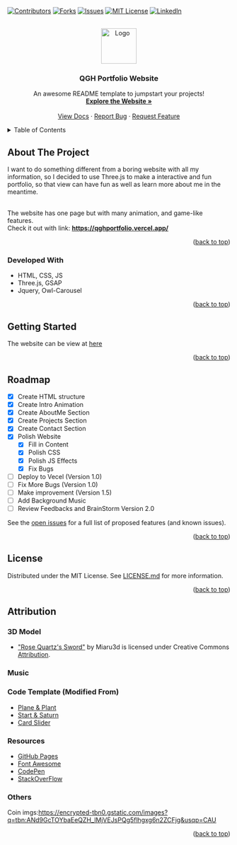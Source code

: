 <!-- Improved compatibility of back to top link: See: https://github.com/othneildrew/Best-README-Template/pull/73 -->

<a name="readme-top"></a>

<!--
*** Thanks for checking out the Best-README-Template. If you have a suggestion
*** that would make this better, please fork the repo and create a pull request
*** or simply open an issue with the tag "enhancement".
*** Don't forget to give the project a star!
*** Thanks again! Now go create something AMAZING! :D
-->

<!-- PROJECT SHIELDS -->
<!--
*** I'm using markdown "reference style" links for readability.
*** Reference links are enclosed in brackets [ ] instead of parentheses ( ).
*** See the bottom of this document for the declaration of the reference variables
*** for contributors-url, forks-url, etc. This is an optional, concise syntax you may use.
*** https://www.markdownguide.org/basic-syntax/#reference-style-links
-->

[![Contributors][contributors-shield]][contributors-url]
[![Forks][forks-shield]][forks-url]
[![Issues][issues-shield]][issues-url]
[![MIT License][license-shield]][license-url]
[![LinkedIn][linkedin-shield]][linkedin-url]

<!-- PROJECT LOGO -->
<br />
<div align="center">
  <a href="https://qghportfolio.vercel.app/">
    <img src="client\assets\imgs\FaceTitle.ico" alt="Logo" width="80" height="80">
  </a>

  <h3 align="center">QGH Portfolio Website</h3>

  <p align="center">
    An awesome README template to jumpstart your projects!
    <br />
    <a href="https://qghportfolio.vercel.app/"><strong>Explore the Website »</strong></a>
    <br />
    <br />
    <a href="https://github.com/QGH11/QGH-Portfolio-Website">View Docs</a>
    ·
    <a href="https://github.com/QGH11/QGH-Portfolio-Website/issues">Report Bug</a>
    ·
    <a href="https://github.com/QGH11/QGH-Portfolio-Website/issues">Request Feature</a>
  </p>
</div>

<!-- TABLE OF CONTENTS -->
<details>
  <summary>Table of Contents</summary>
  <ol>
    <li>
      <a href="#about-the-project">About The Project</a>
      <ul>
        <li><a href="#developed-with">Developed With</a></li>
      </ul>
    </li>
    <li><a href="#roadmap">Roadmap</a></li>
    <li><a href="#license">License</a></li>
    <li><a href="#attribution">Attribution</a></li>
  </ol>
</details>

<!-- ABOUT THE PROJECT -->

## About The Project

I want to do something different from a boring website with all my information, so I decided to use Three.js to make a interactive and fun portfolio, so that view can have fun as well as learn more about me in the meantime.

<br />
The website has one page but with many animation, and game-like features.

<br />
Check it out with link: <a href="https://qghportfolio.vercel.app/"><strong>https://qghportfolio.vercel.app/</strong></a>

<p align="right">(<a href="#readme-top">back to top</a>)</p>

### Developed With

- HTML, CSS, JS
- Three.js, GSAP
- Jquery, Owl-Carousel

<p align="right">(<a href="#readme-top">back to top</a>)</p>

<!-- GETTING STARTED -->

## Getting Started

The website can be view at [here](https://qghportfolio.vercel.app/)

<p align="right">(<a href="#readme-top">back to top</a>)</p>

<!-- ROADMAP -->

## Roadmap

- [x] Create HTML structure
- [x] Create Intro Animation
- [x] Create AboutMe Section
- [x] Create Projects Section
- [x] Create Contact Section
- [x] Polish Website
  - [x] Fill in Content
  - [x] Polish CSS
  - [x] Polish JS Effects
  - [x] Fix Bugs
- [ ] Deploy to Vecel (Version 1.0)
- [ ] Fix More Bugs (Version 1.0)
- [ ] Make improvement (Version 1.5)
- [ ] Add Background Music
- [ ] Review Feedbacks and BrainStorm Version 2.0

See the [open issues](https://github.com/QGH11/QGH-Portfolio-Website/issues) for a full list of proposed features (and known issues).

<p align="right">(<a href="#readme-top">back to top</a>)</p>

<!-- LICENSE -->

## License

Distributed under the MIT License. See [LICENSE.md][license-url] for more information.

<p align="right">(<a href="#readme-top">back to top</a>)</p>

<!-- ACKNOWLEDGMENTS -->

## Attribution

### 3D Model

- ["Rose Quartz's Sword"](https://skfb.ly/6uXo8) by Miaru3d is licensed under Creative Commons [Attribution](http://creativecommons.org/licenses/by/4.0/).
<!-- * "Bananya Birbo" (https://skfb.ly/6YZLu) by CzernO is licensed under Creative Commons Attribution (http://creativecommons.org/licenses/by/4.0/).
- "Dodoco King - Genshin Impact" (https://skfb.ly/ooGx8) by copycatypo is licensed under Creative Commons Attribution (http://creativecommons.org/licenses/by/4.0/). -->
<!-- "Kitty Donut Shop" (https://skfb.ly/oqSyM) by Mikkel Garde Blaase is licensed under Creative Commons Attribution (http://creativecommons.org/licenses/by/4.0/). -->

### Music

### Code Template (Modified From)

- [Plane & Plant](https://codepen.io/Zultan/pen/mwGZBP)
- [Start & Saturn](https://codepen.io/elliezen/pen/yMqqWe)
- [Card Slider](https://codepen.io/yudizsolutions/pen/wvzrPoj)

### Resources

- [GitHub Pages](https://pages.github.com)
- [Font Awesome](https://fontawesome.com)
- [CodePen](https://codepen.io/trending)
- [StackOverFlow](https://stackoverflow.com/)

### Others

Coin imgs:https://encrypted-tbn0.gstatic.com/images?q=tbn:ANd9GcTOYbaEeQZH_lMjVEJsPQg5flhgxg6n2ZCFjg&usqp=CAU

<p align="right">(<a href="#readme-top">back to top</a>)</p>

<!-- MARKDOWN LINKS & IMAGES -->

[contributors-shield]: https://img.shields.io/github/contributors/othneildrew/Best-README-Template.svg?style=for-the-badge
[contributors-url]: https://github.com/QGH11/QGH-Portfolio-Website/graphs/contributors
[forks-shield]: https://img.shields.io/github/forks/othneildrew/Best-README-Template.svg?style=for-the-badge
[forks-url]: https://github.com/QGH11/QGH-Portfolio-Website/network/members
[issues-shield]: https://img.shields.io/github/issues/othneildrew/Best-README-Template.svg?style=for-the-badge
[issues-url]: https://github.com/QGH11/QGH-Portfolio-Website/issues
[license-shield]: https://img.shields.io/github/license/othneildrew/Best-README-Template.svg?style=for-the-badge
[license-url]: https://github.com/QGH11/QGH-Portfolio-Website/blob/main/LICENSE.md
[linkedin-shield]: https://img.shields.io/badge/-LinkedIn-black.svg?style=for-the-badge&logo=linkedin&colorB=555
[linkedin-url]: https://www.linkedin.com/in/antonio-qiao/
[jquery.com]: https://img.shields.io/badge/jQuery-0769AD?style=for-the-badge&logo=jquery&logoColor=white
[jquery-url]: https://jquery.com
